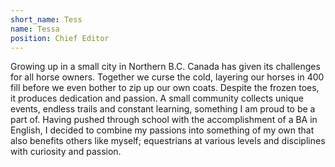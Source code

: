 ```yaml
---
short_name: Tess
name: Tessa
position: Chief Editor
---
```

Growing up in a small city in Northern B.C. Canada has given its challenges for all horse owners. Together we curse the cold, layering our horses in 400 fill before we even bother to zip up our own coats. Despite the frozen toes, it produces dedication and passion. A small community collects unique events, endless trails and constant learning, something I am proud to be a part of. Having pushed through school with the accomplishment of a BA in English, I decided to combine my passions into something of my own that also benefits others like myself; equestrians at various levels and disciplines with curiosity and passion.